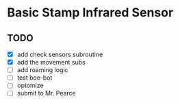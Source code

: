 # Basic Stamp Infrared Sensor

## TODO
* [X] add check sensors subroutine
* [X] add the movement subs
* [ ] add roaming logic
* [ ] test boe-bot
* [ ] optomize
* [ ] submit to Mr. Pearce 